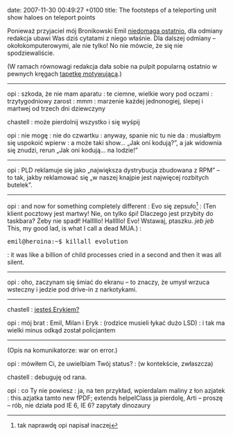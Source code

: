 date: 2007-11-30 00:49:27 +0100
title: The footsteps of a teleporting unit show haloes on teleport points

Ponieważ przyjaciel mój Bronikowski Emil [niedomaga ostatnio](http://old.bronikowski.com/469 'niedomaganie w liczbach'), dla odmiany redakcja ubawi Was dziś cytatami z niego właśnie. Dla dalszej odmiany – okołokomputerowymi, ale nie tylko! No nie mówcie, że się nie spodziewaliście.

(W ramach równowagi redakcja dała sobie na pulpit popularną ostatnio w pewnych kręgach [tapetkę motywującą](http://interfacelift.com/wallpaper/details.php?id=1223 'work, dammit').)

---

opi
: szkoda, że nie mam aparatu
: te ciemne, wielkie wory pod oczami
: trzytygodniowy zarost
: mmm
: marzenie każdej jednonogiej, ślepej i martwej od trzech dni dziewczyny

chastell
: może pierdolnij wszystko i się wyśpij

opi
: nie mogę
: nie do czwartku
: anyway, spanie nic tu nie da
: musiałbym się uspokoić wpierw
: a może taki show… „Jak oni kodują?”, a jak widownia się znudzi, rerun „Jak oni kodują… na lodzie!”

---

opi
: PLD reklamuje się jako „największa dystrybucja zbudowana z RPM” – to tak, jakby reklamować się „w naszej knajpie jest najwięcej rozbitych butelek”.

---

opi
: and now for something completely different
: Evo się zepsuło[^1]
: (Ten klient pocztowy jest martwy! Nie, on tylko śpi! Dlaczego jest przybity do taskbara? Żeby nie spadł! Halllllo! Halllllo! Evo! Wstawaj, ptaszku. *jeb* *jeb* This, my good lad, is what I call a dead MUA.)
: <pre class='terminal'>emil@heroina:~$ killall evolution</pre>
: it was like a billion of child processes cried in a second and then it was all silent.

---

opi
: oho, zaczynam się śmiać do ekranu – to znaczy, że umysł wrzuca wsteczny i jedzie pod drive-in z narkotykami.

---

chastell
: [jesteś Erykiem?](http://nasza-klasa.pl/profile/1546281 'Emila wtedy tam nie było')

opi
: mój brat
: Emil, Milan i Eryk
: (rodzice musieli łykać dużo LSD)
: i tak ma wielki minus odkąd został policjantem

---

(Opis na komunikatorze: war on error.)

opi
: mówiłem Ci, że uwielbiam Twój status?
: (w kontekście, zwłaszcza)

chastell
: debuguję od rana.

opi
: co Ty nie powiesz
: ja, na ten przykład, wpierdalam maliny z łon azjatek
: this.azjatka tamto new fPDF; extends helpelClass ja pierdolę, Arti – proszę – rób, nie działa pod IE 6, IE 6? zapytały dinozaury

[^1]: tak naprawdę opi napisał inaczej
